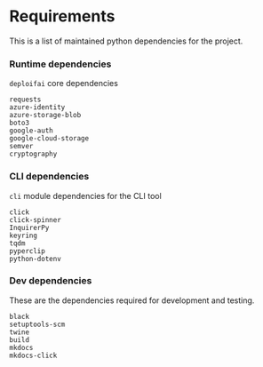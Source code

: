 # Requirements

This is a list of maintained python dependencies for the project.

### Runtime dependencies

`deploifai` core dependencies

```text
requests
azure-identity
azure-storage-blob
boto3
google-auth
google-cloud-storage
semver
cryptography
```

### CLI dependencies

`cli` module dependencies for the CLI tool

```text
click
click-spinner
InquirerPy
keyring
tqdm
pyperclip
python-dotenv
```

### Dev dependencies

These are the dependencies required for development and testing.

```text
black
setuptools-scm
twine
build
mkdocs
mkdocs-click
```
